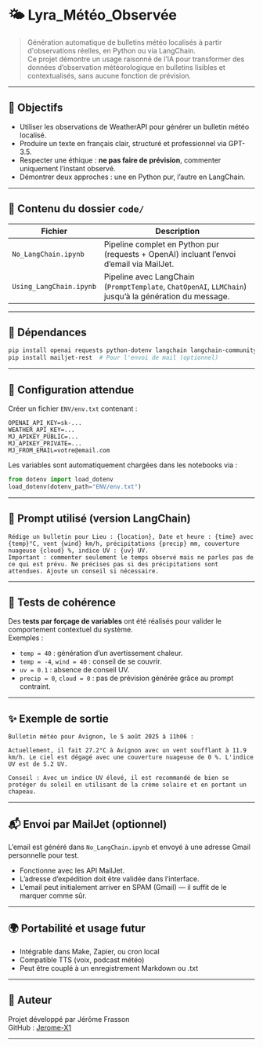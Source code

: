 # 🌤️ Lyra_Météo_Observée

> Génération automatique de bulletins météo localisés à partir d'observations réelles, en Python ou via LangChain.  
> Ce projet démontre un usage raisonné de l’IA pour transformer des données d’observation météorologique en bulletins lisibles et contextualisés, sans aucune fonction de prévision.

---

## 🧭 Objectifs

- Utiliser les observations de WeatherAPI pour générer un bulletin météo localisé.
- Produire un texte en français clair, structuré et professionnel via GPT-3.5.
- Respecter une éthique : **ne pas faire de prévision**, commenter uniquement l’instant observé.
- Démontrer deux approches : une en Python pur, l’autre en LangChain.

---

## 📁 Contenu du dossier `code/`

| Fichier | Description |
|--------|-------------|
| `No_LangChain.ipynb` | Pipeline complet en Python pur (requests + OpenAI) incluant l’envoi d’email via MailJet. |
| `Using_LangChain.ipynb` | Pipeline avec LangChain (`PromptTemplate`, `ChatOpenAI`, `LLMChain`) jusqu’à la génération du message. |

---

## 🔗 Dépendances

```bash
pip install openai requests python-dotenv langchain langchain-community
pip install mailjet-rest  # Pour l'envoi de mail (optionnel)
```

---

## 🔐 Configuration attendue

Créer un fichier `ENV/env.txt` contenant :

```
OPENAI_API_KEY=sk-...
WEATHER_API_KEY=...
MJ_APIKEY_PUBLIC=...
MJ_APIKEY_PRIVATE=...
MJ_FROM_EMAIL=votre@email.com
```

Les variables sont automatiquement chargées dans les notebooks via :

```python
from dotenv import load_dotenv
load_dotenv(dotenv_path="ENV/env.txt")
```

---

## 🧠 Prompt utilisé (version LangChain)

```text
Rédige un bulletin pour Lieu : {location}, Date et heure : {time} avec {temp}°C, vent {wind} km/h, précipitations {precip} mm, couverture nuageuse {cloud} %, indice UV : {uv} UV.
Important : commenter seulement le temps observé mais ne parles pas de ce qui est prévu. Ne précises pas si des précipitations sont attendues. Ajoute un conseil si nécessaire.
```

---

## 🧪 Tests de cohérence

Des **tests par forçage de variables** ont été réalisés pour valider le comportement contextuel du système.  
Exemples :

- `temp = 40` : génération d’un avertissement chaleur.
- `temp = -4`, `wind = 40` : conseil de se couvrir.
- `uv = 0.1` : absence de conseil UV.
- `precip = 0`, `cloud = 0` : pas de prévision générée grâce au prompt contraint.

---

## ✨ Exemple de sortie

```text
Bulletin météo pour Avignon, le 5 août 2025 à 11h06 :

Actuellement, il fait 27.2°C à Avignon avec un vent soufflant à 11.9 km/h. Le ciel est dégagé avec une couverture nuageuse de 0 %. L'indice UV est de 5.2 UV.

Conseil : Avec un indice UV élevé, il est recommandé de bien se protéger du soleil en utilisant de la crème solaire et en portant un chapeau.
```

---

## 📬 Envoi par MailJet (optionnel)

L’email est généré dans `No_LangChain.ipynb` et envoyé à une adresse Gmail personnelle pour test.

- Fonctionne avec les API MailJet.
- L’adresse d’expédition doit être validée dans l’interface.
- L’email peut initialement arriver en SPAM (Gmail) — il suffit de le marquer comme sûr.

---

## 🌍 Portabilité et usage futur

- Intégrable dans Make, Zapier, ou cron local
- Compatible TTS (voix, podcast météo)
- Peut être couplé à un enregistrement Markdown ou .txt

---

## 👤 Auteur

Projet développé par Jérôme Frasson  
GitHub : [Jerome-X1](https://github.com/Jerome-X1)

---